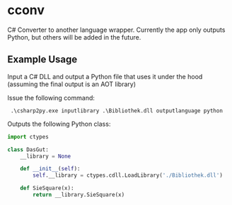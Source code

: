# cconv
C# Converter to another language wrapper. Currently the app only outputs Python, but others will be added in the future.

## Example Usage
Input a C# DLL and output a Python file that uses it under the hood (assuming the final output is an AOT library)

Issue the following command:

` 
.\csharp2py.exe inputlibrary .\Bibliothek.dll outputlanguage python
`

Outputs the following Python class:

```python
import ctypes

class DasGut:
    __library = None

    def __init__(self):
        self.__library = ctypes.cdll.LoadLibrary('./Bibliothek.dll')

	def SieSquare(x):
		return __library.SieSquare(x)
```

